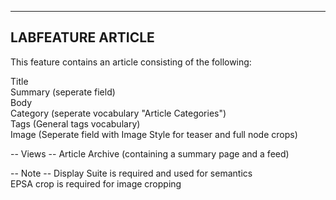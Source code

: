 ------------------
LABFEATURE ARTICLE
------------------

This feature contains an article consisting of the following:

Title  
Summary (seperate field)  
Body  
Category (seperate vocabulary "Article Categories")  
Tags (General tags vocabulary)  
Image (Seperate field with Image Style for teaser and full node crops)


-- Views --
Article Archive (containing a summary page and a feed)



-- Note --
Display Suite is required and used for semantics  
EPSA crop is required for image cropping
